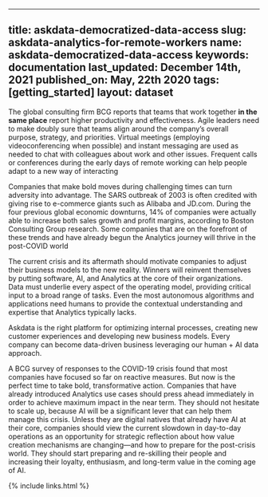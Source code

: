 
  ---
  title: askdata-democratized-data-access
  slug: askdata-analytics-for-remote-workers
  name: askdata-democratized-data-access
  keywords: documentation
  last_updated: December 14th, 2021
  published_on: May, 22th 2020
  tags: [getting_started]
  layout: dataset
  ---

<p>The global consulting firm BCG reports that teams that work together <strong>in the same place</strong> report higher productivity and effectiveness. Agile leaders need to make doubly sure that teams align around the company’s overall purpose, strategy, and priorities. Virtual meetings (employing videoconferencing when possible) and instant messaging are used as needed to chat with colleagues about work and other issues. Frequent calls or conferences during the early days of remote working can help people adapt to a new way of interacting</p><p>Companies that make bold moves during challenging times can turn adversity into advantage. The SARS outbreak of 2003 is often credited with giving rise to e-commerce giants such as Alibaba and JD.com. During the four previous global economic downturns, 14% of companies were actually able to increase both sales growth and profit margins, according to Boston Consulting Group research. Some companies that are on the forefront of these trends and have already begun the Analytics journey will thrive in the post-COVID world</p><p>The current crisis and its aftermath should motivate companies to adjust their business models to the new reality. Winners will reinvent themselves by putting software, AI, and Analytics at the core of their organizations. Data must underlie every aspect of the operating model, providing critical input to a broad range of tasks. Even the most autonomous algorithms and applications need humans to provide the contextual understanding and expertise that Analytics typically lacks. </p><p>Askdata is the right platform for optimizing internal processes, creating new customer experiences and developing new business models. Every company can become data-driven business leveraging our human + AI data approach.<br></p><p>A BCG survey of responses to the COVID-19 crisis found that most companies have focused so far on reactive measures. But now is the perfect time to take bold, transformative action. Companies that have already introduced Analytics use cases should press ahead immediately in order to achieve maximum impact in the near term. They should not hesitate to scale up, because AI will be a significant lever that can help them manage this crisis. Unless they are digital natives that already have AI at their core, companies should view the current slowdown in day-to-day operations as an opportunity for strategic reflection about how value creation mechanisms are changing—and how to prepare for the post-crisis world. They should start preparing and re-skilling their people and increasing their loyalty, enthusiasm, and long-term value in the coming age of AI.<br></p>

  {% include links.html %}

  